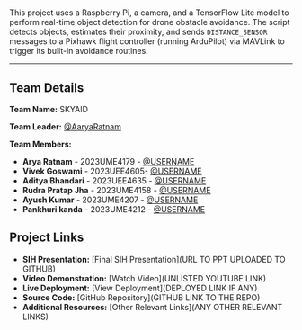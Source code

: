 # 

This project uses a Raspberry Pi, a camera, and a TensorFlow Lite model to perform real-time object detection for drone obstacle avoidance. The script detects objects, estimates their proximity, and sends `DISTANCE_SENSOR` messages to a Pixhawk flight controller (running ArduPilot) via MAVLink to trigger its built-in avoidance routines.

---

## Team Details

**Team Name:** SKYAID 

**Team Leader:** [@AaryaRatnam](https://github.com/AaryaRatnam)

**Team Members:**

- **Arya Ratnam** - 2023UME4179 - [@USERNAME](https://github.com/AaryaRatnam)
- **Vivek Goswami** - 2023UEE4605- [@USERNAME](https://github.com/VivianakaVivek)
- **Aditya Bhandari** - 2023UEE4635 - [@USERNAME](https://github.com/aditya4635)
- **Rudra Pratap Jha** - 2023UME4158 - [@USERNAME](https://github.com/Ay-2027)
- **Ayush Kumar** - 2023UME4207 - [@USERNAME](https://github.com/rpj33)
- **Pankhuri kanda** - 2023UME4212 - [@USERNAME](https://github.com/pankhuri1806)

## Project Links

- **SIH Presentation:** [Final SIH Presentation](URL TO PPT UPLOADED TO GITHUB)
- **Video Demonstration:** [Watch Video](UNLISTED YOUTUBE LINK)
- **Live Deployment:** [View Deployment](DEPLOYED LINK IF ANY)
- **Source Code:** [GitHub Repository](GITHUB LINK TO THE REPO)
- **Additional Resources:** [Other Relevant Links](ANY OTHER RELEVANT LINKS)


